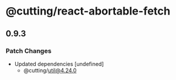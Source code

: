# @cutting/react-abortable-fetch

## 0.9.3
### Patch Changes

- Updated dependencies [undefined]
  - @cutting/util@4.24.0
